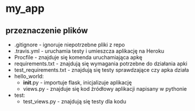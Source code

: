 # my_app
## przeznaczenie plików
* .gitignore - ignoruje niepotrzebne pliki z repo
* .travis.yml - uruchamia testy i umieszcza aplikację na Heroku
* Procfile - znajduje się komenda uruchamiająca apkę
* requirements.txt - znajdują się wymagania potrzebne do działania apki
* test_requirements.txt - znajdują się testy sprawdzające czy apka działa
* hello_world: 
  * __init__.py - importuje flask, inicjalizuje aplikację
  * views.py - znajduje się kod źródłowy aplikacji napisany w pythonie
* test:
  * test_views.py - znajdują się testy dla kodu
 
